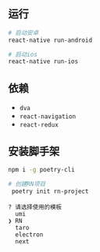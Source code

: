 ## 运行

```bash
# 启动安卓
react-native run-android

# 启动ios
react-native run-ios
```

## 依赖

- `dva` 
- `react-navigation`
- `react-redux`

## 安装脚手架

```bash
npm i -g poetry-cli

# 创建RN项目
 poetry init rn-project
```

```
? 请选择使用的模板
  umi
❯ RN
  taro
  electron
  next
  ```
